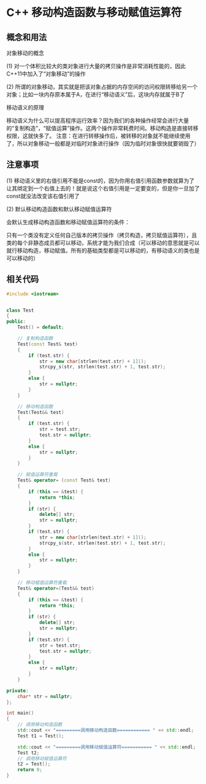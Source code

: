 # C++ 移动构造函数与移动赋值运算符



## 概念和用法

对象移动的概念

(1) 对一个体积比较大的类对象进行大量的拷贝操作是非常消耗性能的，因此C++11中加入了“对象移动”的操作&#x20;

(2) 所谓的对象移动，其实就是把该对象占据的内存空间的访问权限转移给另一个对象；比如一块内存原本属于A，在进行“移动语义”后，这块内存就属于B了



移动语义的原理

移动语义为什么可以提高程序运行效率？因为我们的各种操作经常会进行大量的“复制构造”，“赋值运算”操作。这两个操作非常耗费时间。移动构造是直接转移权限，这就快多了。 注意：在进行转移操作后，被转移的对象就不能继续使用了，所以对象移动一般都是对临时对象进行操作（因为临时对象很快就要销毁了）





## 注意事项

(1) 移动语义里的右值引用不能是const的，因为你用右值引用函数参数就算为了让其绑定到一个右值上去的！就是说这个右值引用是一定要变的，但是你一旦加了const就没法改变该右值引用了

(2) 默认移动构造函数和默认移动赋值运算符&#x20;

会默认生成移动构造函数和移动赋值运算符的条件：&#x20;

只有一个类没有定义任何自己版本的拷贝操作（拷贝构造，拷贝赋值运算符），且类的每个非静态成员都可以移动，系统才能为我们合成（可以移动的意思就是可以就行移动构造，移动赋值。所有的基础类型都是可以移动的，有移动语义的类也是可以移动的）





## 相关代码

```cpp
#include <iostream>


class Test
{
public:
    Test() = default;

    // 复制构造函数
    Test(const Test& test)
    {
        if (test.str) {
            str = new char[strlen(test.str) + 1]();
            strcpy_s(str, strlen(test.str) + 1, test.str);
        }
        else {
            str = nullptr;
        }
    }

    // 移动构造函数
    Test(Test&& test)
    {
        if (test.str) {
            str = test.str;
            test.str = nullptr;
        }
        else {
            str = nullptr;
        }
    }

    // 赋值运算符重载
    Test& operator= (const Test& test)
    {
        if (this == &test) {
            return *this;
        }
        if (str) {
            delete[] str;
            str = nullptr;
        }
        if (test.str) {
            str = new char[strlen(test.str) + 1]();
            strcpy_s(str, strlen(test.str) + 1, test.str);
        }
        else {
            str = nullptr;
        }
    }

    // 移动赋值运算符重载
    Test& operator=(Test&& test)
    {
        if (this == &test) {
            return *this;
        }
        if (str) {
            delete[] str;
            str = nullptr;
        }
        if (test.str) {
            str = test.str;
            test.str = nullptr;
        }
        else {
            str = nullptr;
        }
    }

private:
    char* str = nullptr;
};

int main()
{
    // 调用移动构造函数
    std::cout << "=========调用移动构造函数============ " << std::endl;
    Test t1 = Test();

    std::cout << "=========调用移动赋值运算符=========== " << std::endl;
    Test t2;
    // 调用移动赋值运算符
    t2 = Test();
    return 0;
}
```

